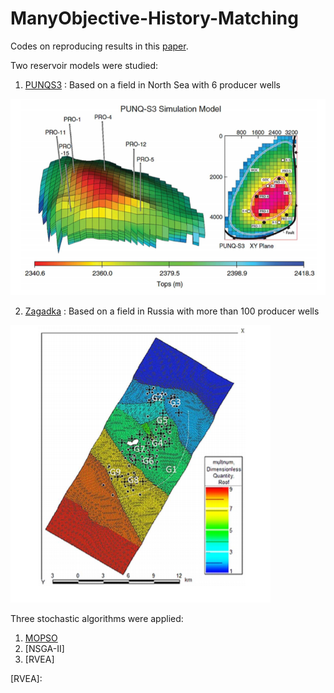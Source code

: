 # ManyObjective-History-Matching

Codes on reproducing results in this [paper].


Two reservoir models were studied:

1. [PUNQS3] : Based on a field in North Sea with 6 producer wells

![](https://github.com/jcohut/ManyObjective-History-Matching/blob/master/images/punqs3.PNG "PUNQS3 Reservoir Model")



2. [Zagadka] : Based on a field in Russia with more than 100 producer wells

![](https://github.com/jcohut/ManyObjective-History-Matching/blob/master/images/zagadka.PNG "PUNQS3 Reservoir Model")



Three stochastic algorithms were applied:

1. [MOPSO]
2. [NSGA-II]
3. [RVEA]


[paper]: https://ieeexplore.ieee.org/document/7850215
[PUNQS3]: https://www.imperial.ac.uk/earth-science/research/research-groups/perm/standard-models/eclipse-dataset/
[Zagadka]: https://ieeexplore.ieee.org/document/7850215
[MOPSO]: 
[NSGA-II]:
[RVEA]:
